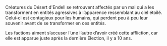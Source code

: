 Créatures du Désert d'Endell se retrouvent affectés par un mal qui a les transforment en entités agressives à l’apparence ressemblant au ciel étoilé. Celui-ci est contagieux pour les humains, qui perdent peu à peu leur souvenir avant de se transformer en ces entités. 

Les factions aiment s’accuser l’une l’autre d’avoir créé cette affliction, car elle est apparue juste après la dernière Election, il y a 10 ans.
